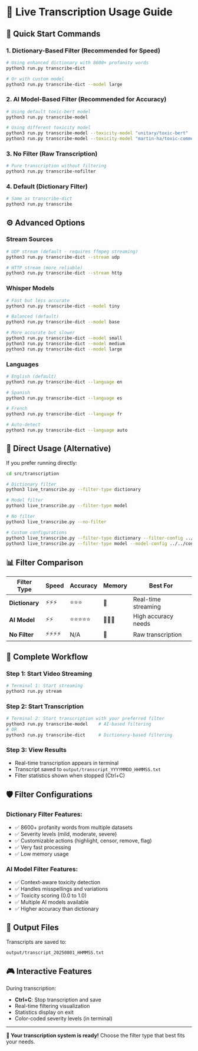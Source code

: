 # 🎤 Live Transcription Usage Guide

## 🎯 Quick Start Commands

### **1. Dictionary-Based Filter (Recommended for Speed)**
```bash
# Using enhanced dictionary with 8600+ profanity words
python3 run.py transcribe-dict

# Or with custom model
python3 run.py transcribe-dict --model large
```

### **2. AI Model-Based Filter (Recommended for Accuracy)**
```bash
# Using default toxic-bert model
python3 run.py transcribe-model

# Using different toxicity model
python3 run.py transcribe-model --toxicity-model "unitary/toxic-bert"
python3 run.py transcribe-model --toxicity-model "martin-ha/toxic-comment-model"
```

### **3. No Filter (Raw Transcription)**
```bash
# Pure transcription without filtering
python3 run.py transcribe-nofilter
```

### **4. Default (Dictionary Filter)**
```bash
# Same as transcribe-dict
python3 run.py transcribe
```

## ⚙️ Advanced Options

### **Stream Sources**
```bash
# UDP stream (default - requires ffmpeg streaming)
python3 run.py transcribe-dict --stream udp

# HTTP stream (more reliable)
python3 run.py transcribe-dict --stream http
```

### **Whisper Models**
```bash
# Fast but less accurate
python3 run.py transcribe-dict --model tiny

# Balanced (default)
python3 run.py transcribe-dict --model base

# More accurate but slower
python3 run.py transcribe-dict --model small
python3 run.py transcribe-dict --model medium
python3 run.py transcribe-dict --model large
```

### **Languages**
```bash
# English (default)
python3 run.py transcribe-dict --language en

# Spanish
python3 run.py transcribe-dict --language es

# French
python3 run.py transcribe-dict --language fr

# Auto-detect
python3 run.py transcribe-dict --language auto
```

## 🔧 Direct Usage (Alternative)

If you prefer running directly:
```bash
cd src/transcription

# Dictionary filter
python3 live_transcribe.py --filter-type dictionary

# Model filter  
python3 live_transcribe.py --filter-type model

# No filter
python3 live_transcribe.py --no-filter

# Custom configurations
python3 live_transcribe.py --filter-type dictionary --filter-config ../../config/enhanced_profanity_config.json
python3 live_transcribe.py --filter-type model --model-config ../../config/model_profanity_config.json
```

## 📊 Filter Comparison

| Filter Type | Speed | Accuracy | Memory | Best For |
|-------------|-------|----------|---------|----------|
| **Dictionary** | ⚡⚡⚡ | ⭐⭐⭐ | 💾 | Real-time streaming |
| **AI Model** | ⚡⚡ | ⭐⭐⭐⭐⭐ | 💾💾💾 | High accuracy needs |
| **No Filter** | ⚡⚡⚡⚡ | N/A | 💾 | Raw transcription |

## 🎯 Complete Workflow

### Step 1: Start Video Streaming
```bash
# Terminal 1: Start streaming
python3 run.py stream
```

### Step 2: Start Transcription
```bash
# Terminal 2: Start transcription with your preferred filter
python3 run.py transcribe-model    # AI-based filtering
# OR
python3 run.py transcribe-dict     # Dictionary-based filtering
```

### Step 3: View Results
- Real-time transcription appears in terminal
- Transcript saved to `output/transcript_YYYYMMDD_HHMMSS.txt`
- Filter statistics shown when stopped (Ctrl+C)

## 🛡️ Filter Configurations

### Dictionary Filter Features:
- ✅ 8600+ profanity words from multiple datasets
- ✅ Severity levels (mild, moderate, severe)
- ✅ Customizable actions (highlight, censor, remove, flag)
- ✅ Very fast processing
- ✅ Low memory usage

### AI Model Filter Features:
- ✅ Context-aware toxicity detection
- ✅ Handles misspellings and variations
- ✅ Toxicity scoring (0.0 to 1.0)
- ✅ Multiple AI models available
- ✅ Higher accuracy than dictionary

## 📁 Output Files

Transcripts are saved to:
```
output/transcript_20250801_HHMMSS.txt
```

## 🎮 Interactive Features

During transcription:
- **Ctrl+C**: Stop transcription and save
- Real-time filtering visualization
- Statistics display on exit
- Color-coded severity levels (in terminal)

---

**🎉 Your transcription system is ready!** Choose the filter type that best fits your needs.
